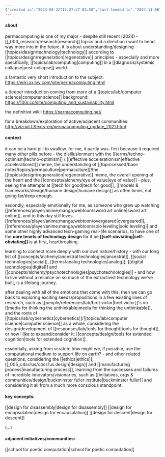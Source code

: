 ```yaml
---
{"created in":"2024-08-22T15:27:37-03:00","last tended to":"2024-11-06T18:52:19-03:00","tags":["concept","regen","technology","design","cybernetics","research","🌱","lab","response"],"relevancescore":96,"dg-publish":true,"notestage":["🌱"],"created":"2024-08-22T15:27:37.000-03:00","updated":"2025-04-06T11:58:17.559-03:00","readinesslevel":"30%","permalink":"/responses/lab/permacomputing/","dgPassFrontmatter":true}
---
```


#### about

permacomputing is one of my major - despite still recent (2024) - [[_003_research/research\|research]] topics and a direction i want to head way more into in the future. it is about understanding/designing [[topics/design/technology\|technology]] according to [[topics/design/regeneration\|regenerative]] principles - especially and more specifically, [[topics/lab/computing\|computing]] in a [[diagnosis/systemic collapse\|post-collapse]] world.

a fantastic very short introduction to the subject: https://wiki.xxiivv.com/site/permacomputing.html

a deeper introduction coming from more of a [[topics/lab/computer science\|computer science]] background: https://100r.co/site/computing_and_sustainability.html

the definitive wiki: https://permacomputing.net/

for a breakdown/exploration of active/adjacent communities: http://viznut.fi/texts-en/permacomputing_update_2021.html

#### context

it can be a hard pill to swallow. for me, it partly was. first because it required many other pills before - the disillusionment with the [[terms/techno-optimism\|techno-optimism]] / [[effective accelerationism\|effective accelerationist]] meme, the understanding of [[tbprocessed/base notes/topics/permaculture\|permaculture]]/the [[topics/design/regeneration\|regenerative]] meme, the overall opening of the heart and the [[concepts/alchemy/eye of value\|eye of value]] - plus, seeing the attempts at [[tech for good\|tech for good]], [[models & frameworks/design/humane design\|humane design]] as often times, not going far/deep enough.

secondly, especially emotionally for me, as someone who grew up watching [[references/player/anime;manga;webtoon/sword art online\|sword art online]], and to this day still loves [[references/player/anime;manga;webtoon/overgeared\|overgeared]], [[references/player/anime;manga;webtoon/solo leveling\|solo leveling]] and some other highly advanced tech-gaming real-life scenarios, to have one of the **core tenets of technology design** for it be **[[self-obviating\|self-obviating]]** is at first, heartbreaking.

learning to connect more deeply with our own nature/history - with our long list of [[concepts/alchemy/ancestral technologies\|ancestral]], [[social technologies\|social]], [[terms/analog technologies\|analog]], [[digital technologies\|digital]] and [[concepts/alchemy/psychotechnologies\|psychotechnologies]] - and how to live without a reliance on so much of the extractivist technology we've built, is a lifelong journey.

after dealing with all of the emotions that come with this, then we can go back to exploring exciting seeds/propositions in a few existing lines of research, such as [[people/references/lab/bret victor\|bret victor]]'s on [[media for thinking the unthinkable\|media for thinking the unthinkable]], and the roots of [[topics/lab/cybernetics\|cybernetics]]/[[topics/lab/computer science\|computer science]] as a whole, considering the design/development of [[responses/lab/tools for thought\|tools for thought]], or how i like to expand/consider it: [[concepts/design/tools for extended cognition\|tools for extended cognition]].

essentially, asking from scratch: how might we, if possible, use the computational medium to support life on earth? - and other related questions, considering the [[ethics\|ethics]], [[_005_c4ss1us/c4ss1us.design\|design]] and [[manufacturing process\|manufacturing process]], learning from the successes and failures of incredible innovators/visionaries, such as [[initiatives, orgs & communities/design/buckminster fuller institute\|buckminster fuller]] and considering it all from a much more conscious standpoint.

#### key concepts:

[[design for disassembly\|design for disassembly]]
[[design for encapsulation\|design for encapsulation]]
[[design for descent\|design for descent]]

(...)

#### adjacent initiatives/communities:

[[school for poetic computation\|school for poetic computation]]